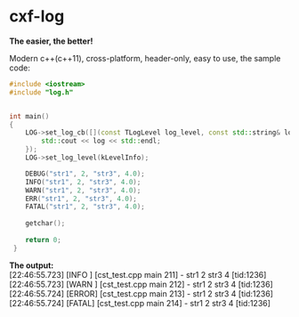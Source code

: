 # cxf-log

**The easier, the better!**

Modern c++(c++11), cross-platform, header-only, easy to use, the sample code:

```c++
#include <iostream>
#include "log.h"


int main()
{
	LOG->set_log_cb([](const TLogLevel log_level, const std::string& log) {
		std::cout << log << std::endl;
	});
	LOG->set_log_level(kLevelInfo);

 	DEBUG("str1", 2, "str3", 4.0);
 	INFO("str1", 2, "str3", 4.0);
 	WARN("str1", 2, "str3", 4.0);
 	ERR("str1", 2, "str3", 4.0);
 	FATAL("str1", 2, "str3", 4.0);
 	  
 	getchar();
 	  
 	return 0;
 }
```

**The output:**<br/>
[22:46:55.723] [INFO ] [cst_test.cpp main 211] - str1 2 str3 4 [tid:1236]<br/>
[22:46:55.723] [WARN ] [cst_test.cpp main 212] - str1 2 str3 4 [tid:1236]<br/>
[22:46:55.724] [ERROR] [cst_test.cpp main 213] - str1 2 str3 4 [tid:1236]<br/>
[22:46:55.724] [FATAL] [cst_test.cpp main 214] - str1 2 str3 4 [tid:1236]<br/>
